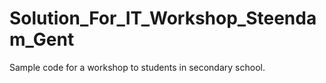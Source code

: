 # Solution_For_IT_Workshop_Steendam_Gent
 Sample code for a workshop to students in secondary school.
